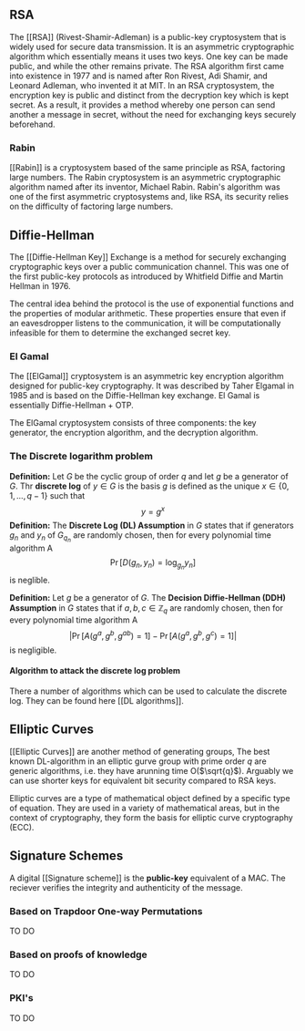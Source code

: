 ## RSA
The [[RSA]] (Rivest-Shamir-Adleman) is a public-key cryptosystem that is widely used for secure data transmission. It is an asymmetric cryptographic algorithm which essentially means it uses two keys. One key can be made public, and while the other remains private. The RSA algorithm first came into existence in 1977 and is named after Ron Rivest, Adi Shamir, and Leonard Adleman, who invented it at MIT.
In an RSA cryptosystem, the encryption key is public and distinct from the decryption key which is kept secret. As a result, it provides a method whereby one person can send another a message in secret, without the need for exchanging keys securely beforehand.

### Rabin
[[Rabin]] is a cryptosystem based of the same principle as RSA, factoring large numbers. The Rabin cryptosystem is an asymmetric cryptographic algorithm named after its inventor, Michael Rabin. Rabin's algorithm was one of the first asymmetric cryptosystems and, like RSA, its security relies on the difficulty of factoring large numbers.

## Diffie-Hellman
The [[Diffie-Hellman Key]] Exchange is a method for securely exchanging cryptographic keys over a public communication channel. This was one of the first public-key protocols as introduced by Whitfield Diffie and Martin Hellman in 1976.

The central idea behind the protocol is the use of exponential functions and the properties of modular arithmetic. These properties ensure that even if an eavesdropper listens to the communication, it will be computationally infeasible for them to determine the exchanged secret key.

### El Gamal
The [[ElGamal]] cryptosystem is an asymmetric key encryption algorithm designed for public-key cryptography. It was described by Taher Elgamal in 1985 and is based on the Diffie-Hellman key exchange. El Gamal is essentially Diffie-Hellman + OTP. 

The ElGamal cryptosystem consists of three components: the key generator, the encryption algorithm, and the decryption algorithm. 

### The Discrete logarithm problem
**Definition:** Let $G$ be the cyclic group of order $q$ and let $g$ be a generator of $G$. Thr **discrete log** of $y \in G$ is the basis $g$ is defined as the unique $x \in \{0,1,...,q-1\}$ such that $$
y = g^x $$
**Definition:** The **Discrete Log (DL) Assumption** in $G$ states that if generators $g_n$ and $y_n$ of $G_{q_n}$ are randomly chosen, then for every polynomial time algorithm A $$
\Pr[D(g_n, y_n) = \log_{g_n} y_n] $$ is neglible. 

**Definition:** Let $g$ be a generator of $G$. The **Decision Diffie-Hellman (DDH) Assumption** in $G$ states that if $a, b, c \in \mathbb{Z}_q$ are randomly chosen, then for every polynomial time algorithm A $$
\left| \Pr[A(g^a, g^b, g^{ab}) = 1] - \Pr[A(g^a, g^b, g^c) = 1] \right| $$ is negligible. 

#### Algorithm to attack the discrete log problem
There a number of algorithms which can be used to calculate the discrete log. They can be found here [[DL algorithms]]. 

## Elliptic Curves 
[[Elliptic Curves]] are another method of generating groups, The best known DL-algorithm in an elliptic  gurve group with prime order $q$ are generic algorithms, i.e. they have arunning time O($\sqrt{q}$). Arguably we can use shorter keys for equivalent bit security compared to RSA keys. 

Elliptic curves are a type of mathematical object defined by a specific type of equation. They are used in a variety of mathematical areas, but in the context of cryptography, they form the basis for elliptic curve cryptography (ECC).

## Signature Schemes 
A digital [[Signature scheme]] is the **public-key** equivalent of a MAC. The reciever verifies the integrity and authenticity of the message. 

### Based on Trapdoor One-way Permutations
TO DO 

### Based on proofs of knowledge
TO DO 

### PKI's 
TO DO 
